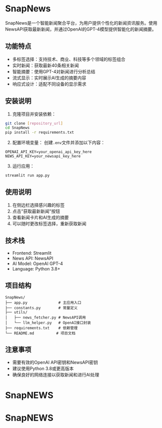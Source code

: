 # SnapNews

SnapNews是一个智能新闻聚合平台，为用户提供个性化的新闻资讯服务。使用NewsAPI获取最新新闻，并通过OpenAI的GPT-4模型提供智能化的新闻摘要。

## 功能特点

- 多标签选择：支持技术、商业、科技等多个领域的标签组合
- 实时新闻：获取最新40条相关新闻
- 智能摘要：使用GPT-4对新闻进行分析总结
- 流式显示：实时展示AI生成的摘要内容
- 响应式设计：适配不同设备的显示需求

## 安装说明

1. 克隆项目并安装依赖：
```bash
git clone [repository_url]
cd SnapNews
pip install -r requirements.txt
```

2. 配置环境变量：
创建`.env`文件并添加以下内容：
```
OPENAI_API_KEY=your_openai_api_key_here
NEWS_API_KEY=your_newsapi_key_here
```

3. 运行应用：
```bash
streamlit run app.py
```

## 使用说明

1. 在侧边栏选择感兴趣的标签
2. 点击"获取最新新闻"按钮
3. 查看新闻卡片和AI生成的摘要
4. 可以随时更改标签选择，重新获取新闻

## 技术栈

- Frontend: Streamlit
- News API: NewsAPI
- AI Model: OpenAI GPT-4
- Language: Python 3.8+

## 项目结构

```
SnapNews/
├── app.py              # 主应用入口
├── constants.py        # 常量定义
├── utils/
│   ├── news_fetcher.py # NewsAPI调用
│   └── llm_helper.py   # OpenAI接口封装
├── requirements.txt    # 依赖管理
└── README.md          # 项目文档
```

## 注意事项

- 需要有效的OpenAI API密钥和NewsAPI密钥
- 建议使用Python 3.8或更高版本
- 确保良好的网络连接以获取新闻和进行AI处理
# SnapNEWS
# SnapNEWS
